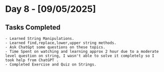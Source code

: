 # Day 8 - [09/05/2025]
## Tasks Completed
    - Learned String Manipulations.
    - Learned find,replace,lower,upper string methods.
    - Ask ChatGpt some questions on these topics.
    - Time Spent on watching and learning approx 2 hour due to a moderate level question on string, I wasn't able to solve it completely so I took help from ChatGPT .
    - Completed Exercise and Quiz on Strings.